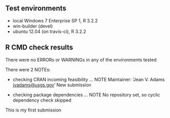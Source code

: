 ## Test environments

* local Windows 7 Enterprise SP 1, R 3.2.2
* win-builder (devel)
* ubuntu 12.04 (on travis-ci), R 3.2.2



## R CMD check results

There were no ERRORs or WARNINGs in any of the environments tested  

There were 2 NOTEs:

* checking CRAN incoming feasibility ... NOTE
  Maintainer: ‘Jean V. Adams <jvadams@usgs.gov>’
  New submission

* checking package dependencies ... NOTE
  No repository set, so cyclic dependency check skipped



This is my first submission
